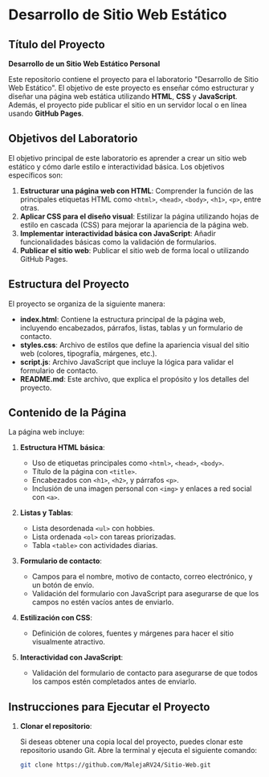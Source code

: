 # Desarrollo de Sitio Web Estático

## Título del Proyecto
**Desarrollo de un Sitio Web Estático Personal**

Este repositorio contiene el proyecto para el laboratorio "Desarrollo de Sitio Web Estático". El objetivo de este proyecto es enseñar cómo estructurar y diseñar una página web estática utilizando **HTML**, **CSS** y **JavaScript**. Además, el proyecto pide publicar el sitio en un servidor local o en línea usando **GitHub Pages**.

## Objetivos del Laboratorio
El objetivo principal de este laboratorio es aprender a crear un sitio web estático y cómo darle estilo e interactividad básica. Los objetivos específicos son:
1. **Estructurar una página web con HTML**: Comprender la función de las principales etiquetas HTML como `<html>`, `<head>`, `<body>`, `<h1>`, `<p>`, entre otras.
2. **Aplicar CSS para el diseño visual**: Estilizar la página utilizando hojas de estilo en cascada (CSS) para mejorar la apariencia de la página web.
3. **Implementar interactividad básica con JavaScript**: Añadir funcionalidades básicas como la validación de formularios.
4. **Publicar el sitio web**: Publicar el sitio web de forma local o utilizando GitHub Pages.

## Estructura del Proyecto

El proyecto se organiza de la siguiente manera:

- **index.html**: Contiene la estructura principal de la página web, incluyendo encabezados, párrafos, listas, tablas y un formulario de contacto.
- **styles.css**: Archivo de estilos que define la apariencia visual del sitio web (colores, tipografía, márgenes, etc.).
- **script.js**: Archivo JavaScript que incluye la lógica para validar el formulario de contacto.
- **README.md**: Este archivo, que explica el propósito y los detalles del proyecto.

## Contenido de la Página

La página web incluye:

1. **Estructura HTML básica**: 
   - Uso de etiquetas principales como `<html>`, `<head>`, `<body>`.
   - Título de la página con `<title>`.
   - Encabezados con `<h1>`, `<h2>`, y párrafos `<p>`.
   - Inclusión de una imagen personal con `<img>` y enlaces a red social con `<a>`.

2. **Listas y Tablas**:
   - Lista desordenada `<ul>` con hobbies.
   - Lista ordenada `<ol>` con tareas priorizadas.
   - Tabla `<table>` con actividades diarias.

3. **Formulario de contacto**:
   - Campos para el nombre, motivo de contacto, correo electrónico, y un botón de envío.
   - Validación del formulario con JavaScript para asegurarse de que los campos no estén vacíos antes de enviarlo.

4. **Estilización con CSS**:
   - Definición de colores, fuentes y márgenes para hacer el sitio visualmente atractivo.

5. **Interactividad con JavaScript**:
   - Validación del formulario de contacto para asegurarse de que todos los campos estén completados antes de enviarlo.

## Instrucciones para Ejecutar el Proyecto

1. **Clonar el repositorio**:

   Si deseas obtener una copia local del proyecto, puedes clonar este repositorio usando Git. Abre la terminal y ejecuta el siguiente comando:

   ```bash
   git clone https://github.com/MalejaRV24/Sitio-Web.git
